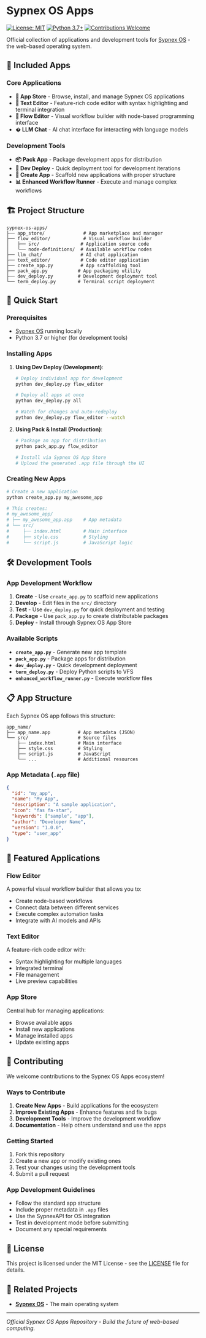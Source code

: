 # Sypnex OS Apps

[![License: MIT](https://img.shields.io/badge/License-MIT-yellow.svg)](https://opensource.org/licenses/MIT)
[![Python 3.7+](https://img.shields.io/badge/python-3.7+-blue.svg)](https://www.python.org/downloads/)
[![Contributions Welcome](https://img.shields.io/badge/contributions-welcome-brightgreen.svg)](#contributing)

Official collection of applications and development tools for [Sypnex OS](https://github.com/Sypnex-LLC/sypnex-os) - the web-based operating system.

## 📱 Included Apps

### Core Applications
- **🏪 App Store** - Browse, install, and manage Sypnex OS applications
- **📝 Text Editor** - Feature-rich code editor with syntax highlighting and terminal integration
- **🔄 Flow Editor** - Visual workflow builder with node-based programming interface
- **� LLM Chat** - AI chat interface for interacting with language models

### Development Tools
- **📦 Pack App** - Package development apps for distribution
- **🚀 Dev Deploy** - Quick deployment tool for development iterations
- **🔧 Create App** - Scaffold new applications with proper structure
- **📊 Enhanced Workflow Runner** - Execute and manage complex workflows

## 🏗️ Project Structure

```
sypnex-os-apps/
├── app_store/              # App marketplace and manager
├── flow_editor/            # Visual workflow builder
│   ├── src/               # Application source code
│   └── node-definitions/  # Available workflow nodes
├── llm_chat/              # AI chat application
├── text_editor/           # Code editor application
├── create_app.py          # App scaffolding tool
├── pack_app.py           # App packaging utility
├── dev_deploy.py         # Development deployment tool
└── term_deploy.py        # Terminal script deployment
```

## 🚀 Quick Start

### Prerequisites
- [Sypnex OS](https://github.com/Sypnex-LLC/sypnex-os) running locally
- Python 3.7 or higher (for development tools)

### Installing Apps

1. **Using Dev Deploy (Development)**:
   ```bash
   # Deploy individual app for development
   python dev_deploy.py flow_editor
   
   # Deploy all apps at once
   python dev_deploy.py all
   
   # Watch for changes and auto-redeploy
   python dev_deploy.py flow_editor --watch
   ```

2. **Using Pack & Install (Production)**:
   ```bash
   # Package an app for distribution
   python pack_app.py flow_editor
   
   # Install via Sypnex OS App Store
   # Upload the generated .app file through the UI
   ```

### Creating New Apps

```bash
# Create a new application
python create_app.py my_awesome_app

# This creates:
# my_awesome_app/
# ├── my_awesome_app.app    # App metadata
# └── src/
#     ├── index.html        # Main interface
#     ├── style.css         # Styling
#     └── script.js         # JavaScript logic
```

## 🛠️ Development Tools

### App Development Workflow

1. **Create** - Use `create_app.py` to scaffold new applications
2. **Develop** - Edit files in the `src/` directory
3. **Test** - Use `dev_deploy.py` for quick deployment and testing
4. **Package** - Use `pack_app.py` to create distributable packages
5. **Deploy** - Install through Sypnex OS App Store

### Available Scripts

- **`create_app.py`** - Generate new app template
- **`pack_app.py`** - Package apps for distribution
- **`dev_deploy.py`** - Quick development deployment
- **`term_deploy.py`** - Deploy Python scripts to VFS
- **`enhanced_workflow_runner.py`** - Execute workflow files

## 📋 App Structure

Each Sypnex OS app follows this structure:

```
app_name/
├── app_name.app          # App metadata (JSON)
└── src/                  # Source files
    ├── index.html        # Main interface
    ├── style.css         # Styling
    ├── script.js         # JavaScript
    └── ...               # Additional resources
```

### App Metadata (`.app` file)

```json
{
  "id": "my_app",
  "name": "My App",
  "description": "A sample application",
  "icon": "fas fa-star",
  "keywords": ["sample", "app"],
  "author": "Developer Name",
  "version": "1.0.0",
  "type": "user_app"
}
```

## 🎯 Featured Applications

### Flow Editor
A powerful visual workflow builder that allows you to:
- Create node-based workflows
- Connect data between different services
- Execute complex automation tasks
- Integrate with AI models and APIs

### Text Editor
A feature-rich code editor with:
- Syntax highlighting for multiple languages
- Integrated terminal
- File management
- Live preview capabilities

### App Store
Central hub for managing applications:
- Browse available apps
- Install new applications
- Manage installed apps
- Update existing apps

## 🤝 Contributing

We welcome contributions to the Sypnex OS Apps ecosystem!

### Ways to Contribute

1. **Create New Apps** - Build applications for the ecosystem
2. **Improve Existing Apps** - Enhance features and fix bugs
3. **Development Tools** - Improve the development workflow
4. **Documentation** - Help others understand and use the apps

### Getting Started

1. Fork this repository
2. Create a new app or modify existing ones
3. Test your changes using the development tools
4. Submit a pull request

### App Development Guidelines

- Follow the standard app structure
- Include proper metadata in `.app` files
- Use the SypnexAPI for OS integration
- Test in development mode before submitting
- Document any special requirements

## 📄 License

This project is licensed under the MIT License - see the [LICENSE](LICENSE) file for details.

## 🔗 Related Projects

- **[Sypnex OS](https://github.com/Sypnex-LLC/sypnex-os)** - The main operating system

---

*Official Sypnex OS Apps Repository - Build the future of web-based computing.*